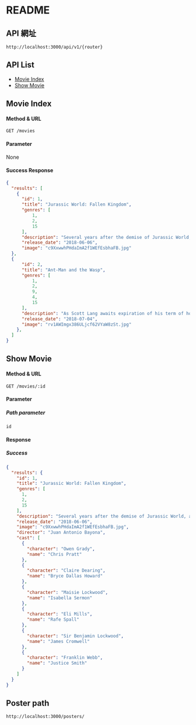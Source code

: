# README

## API 網址

```
http://localhost:3000/api/v1/{router}
```

## API List
- [Movie Index](https://github.com/spreered/movie_list_api#movie-index)
- [Show Movie](https://github.com/ALPHACamp/movie_list_api#show-movie)



## Movie Index

#### Method & URL
```
GET /movies
```

#### Parameter
None

#### Success Response
``` json
{
  "results": [
    {
      "id": 1,
      "title": "Jurassic World: Fallen Kingdom",
      "genres": [
          1,
          2,
          15
      ],
      "description": "Several years after the demise of Jurassic World, a volcanic eruption threatens the remaining dinosaurs on the island of Isla Nublar. Claire Dearing, the former park manager and founder of the Dinosaur Protection Group, recruits Owen Grady to help prevent the extinction of the dinosaurs once again.",
      "release_date": "2018-06-06",
      "image": "c9XxwwhPHdaImA2f1WEfEsbhaFB.jpg"
  },
  {
      "id": 2,
      "title": "Ant-Man and the Wasp",
      "genres": [
          1,
          2,
          9,
          4,
          15
      ],
      "description": "As Scott Lang awaits expiration of his term of house detention, Hope van Dyne and Dr. Hank Pym involve him in a scheme to rescue Mrs. van Dyne from the micro-universe into which she has fallen, while two groups of schemers converge on them with intentions of stealing Dr. Pym's inventions.",
      "release_date": "2018-07-04",
      "image": "rv1AWImgx386ULjcf62VYaW8zSt.jpg"
    },
  ]
}
```

## Show Movie

#### Method & URL
```
GET /movies/:id
```

#### Parameter
##### Path parameter
`id`
#### Response

##### Success

``` json
{
  "results": {
    "id": 1,
    "title": "Jurassic World: Fallen Kingdom",
    "genres": [
      1,
      2,
      15
    ],
    "description": "Several years after the demise of Jurassic World, a volcanic eruption threatens the remaining dinosaurs on the island of Isla Nublar. Claire Dearing, the former park manager and founder of the Dinosaur Protection Group, recruits Owen Grady to help prevent the extinction of the dinosaurs once again.",
    "release_date": "2018-06-06",
    "image": "c9XxwwhPHdaImA2f1WEfEsbhaFB.jpg",
    "director": "Juan Antonio Bayona",
    "cast": [
      {
        "character": "Owen Grady",
        "name": "Chris Pratt"
      },
      {
        "character": "Claire Dearing",
        "name": "Bryce Dallas Howard"
      },
      {
        "character": "Maisie Lockwood",
        "name": "Isabella Sermon"
      },
      {
        "character": "Eli Mills",
        "name": "Rafe Spall"
      },
      {
        "character": "Sir Benjamin Lockwood",
        "name": "James Cromwell"
      },
      {
        "character": "Franklin Webb",
        "name": "Justice Smith"
      }
    ]
  }
}
```
## Poster path
```
http://localhost:3000/posters/
```